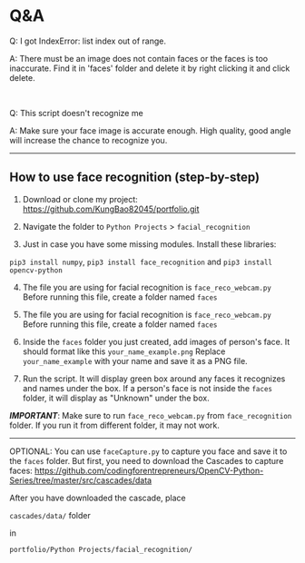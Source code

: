 <h1>Q&A</h1>

<p>Q: I got IndexError: list index out of range.</p>
<p>A: There must be an image does not contain faces or the faces is too inaccurate. Find it in 'faces' folder and delete it by right clicking it and click delete.</p><br>

<p>Q: This script doesn't recognize me</p>
<p>A: Make sure your face image is accurate enough. High quality, good angle will increase the chance to recognize you.</p>

---

<h2>How to use face recognition (step-by-step)</h2>

1. Download or clone my project: https://github.com/KungBao82045/portfolio.git

2. Navigate the folder to `Python Projects` > `facial_recognition`

3. Just in case you have some missing modules. Install these libraries:

`pip3 install numpy`,
`pip3 install face_recognition` and
`pip3 install opencv-python`


4. The file you are using for facial recognition is `face_reco_webcam.py` Before running this file, create a folder named `faces`

      

4. The file you are using for facial recognition is `face_reco_webcam.py` Before running this file, create a folder named `faces`
   

5. Inside the `faces` folder you just created, add images of person's face. It should format like this `your_name_example.png` Replace `your_name_example` with your name and save it as a PNG file.

6. Run the script. It will display green box around any faces it recognizes and names under the box. If a person's face is not inside the `faces` folder, it will display as "Unknown" under the box.


**_IMPORTANT_**: Make sure to run `face_reco_webcam.py` from `face_recognition` folder. If you run it from different folder, it may not work.


---

OPTIONAL: You can use `faceCapture.py` to capture you face and save it to the `faces` folder. But first, you need to download the Cascades to capture faces: https://github.com/codingforentrepreneurs/OpenCV-Python-Series/tree/master/src/cascades/data

After you have downloaded the cascade, place

`cascades/data/` folder

in

`portfolio/Python Projects/facial_recognition/`

